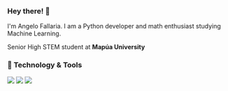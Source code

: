 ### Hey there! 👋
I'm Angelo Fallaria. I am a Python developer and math enthusiast studying Machine Learning.

Senior High STEM student at **Mapúa University**

### 🔧 Technology & Tools
![](https://img.shields.io/badge/Editor-Sublime_Text-SteelBlue?style=flat&logo=SublimeText&logoColor=white&color=2bbc8a) ![](https://img.shields.io/badge/Code-Python-SteelBlue?style=flat&logo=python&logoColor=white&color=2bbc8a) ![](https://img.shields.io/badge/Code-C-SteelBlue?style=flat&logo=C&logoColor=white&color=2bbc8a)


